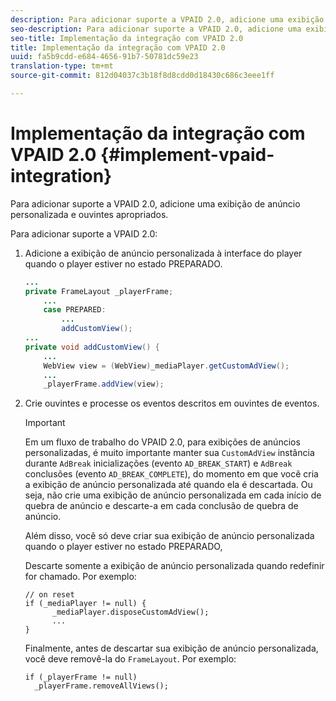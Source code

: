 ```yaml
---
description: Para adicionar suporte a VPAID 2.0, adicione uma exibição de anúncio personalizada e ouvintes apropriados.
seo-description: Para adicionar suporte a VPAID 2.0, adicione uma exibição de anúncio personalizada e ouvintes apropriados.
seo-title: Implementação da integração com VPAID 2.0
title: Implementação da integração com VPAID 2.0
uuid: fa5b9cdd-e684-4656-91b7-50781dc59e23
translation-type: tm+mt
source-git-commit: 812d04037c3b18f8d8cdd0d18430c686c3eee1ff

---
```



# Implementação da integração com VPAID 2.0 {#implement-vpaid-integration}

Para adicionar suporte a VPAID 2.0, adicione uma exibição de anúncio personalizada e ouvintes apropriados.

Para adicionar suporte a VPAID 2.0:

1. Adicione a exibição de anúncio personalizada à interface do player quando o player estiver no estado PREPARADO.

   ```java
   ... 
   private FrameLayout _playerFrame; 
       ... 
       case PREPARED: 
           ... 
           addCustomView(); 
   ... 
   private void addCustomView() { 
       ... 
       WebView view = (WebView)_mediaPlayer.getCustomAdView(); 
       ... 
       _playerFrame.addView(view);
   ```

1. Crie ouvintes e processe os eventos descritos em ouvintes de eventos.

   >[!IMPORTANT]
   >
   >Em um fluxo de trabalho do VPAID 2.0, para exibições de anúncios personalizadas, é muito importante manter sua `CustomAdView` instância durante `AdBreak` inicializações (evento `AD_BREAK_START`) e `AdBreak` conclusões (evento `AD_BREAK_COMPLETE`), do momento em que você cria a exibição de anúncio personalizada até quando ela é descartada. Ou seja, não crie uma exibição de anúncio personalizada em cada início de quebra de anúncio e descarte-a em cada conclusão de quebra de anúncio.
   >
   >
   >Além disso, você só deve criar sua exibição de anúncio personalizada quando o player estiver no estado PREPARADO,
   >
   >
   >Descarte somente a exibição de anúncio personalizada quando redefinir for chamado. Por exemplo:
   >
   >```
   >// on reset 
   >if (_mediaPlayer != null) { 
   >       _mediaPlayer.disposeCustomAdView(); 
   >       ... 
   >} 
   >
   >```
   >
   >Finalmente, antes de descartar sua exibição de anúncio personalizada, você deve removê-la do `FrameLayout`. Por exemplo:
   >
   >```
   >if (_playerFrame != null) 
   >   _playerFrame.removeAllViews(); 
   >```
